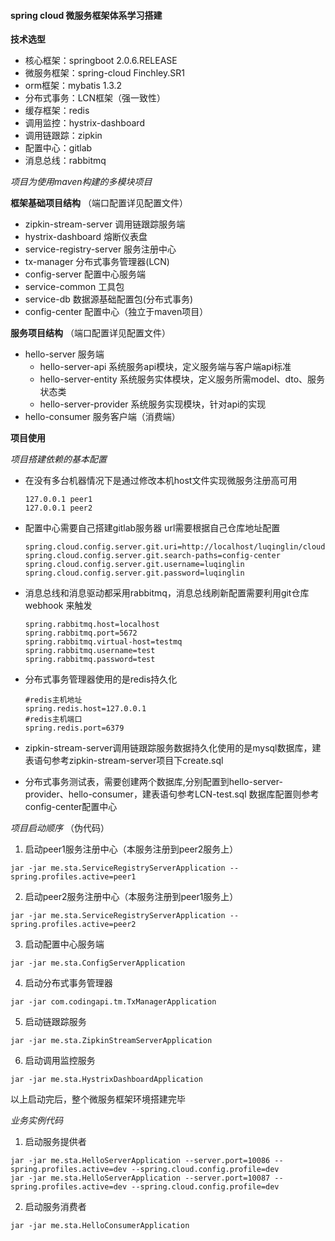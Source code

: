 #### spring cloud 微服务框架体系学习搭建

**技术选型**
* 核心框架：springboot 2.0.6.RELEASE
* 微服务框架：spring-cloud Finchley.SR1
* orm框架：mybatis 1.3.2
* 分布式事务：LCN框架（强一致性）
* 缓存框架：redis
* 调用监控：hystrix-dashboard
* 调用链跟踪：zipkin
* 配置中心：gitlab
* 消息总线：rabbitmq


*项目为使用maven构建的多模块项目*


**框架基础项目结构**
（端口配置详见配置文件）
* zipkin-stream-server    调用链跟踪服务端
* hystrix-dashboard    熔断仪表盘
* service-registry-server    服务注册中心
* tx-manager    分布式事务管理器(LCN)
* config-server    配置中心服务端
* service-common    工具包
* service-db    数据源基础配置包(分布式事务)
* config-center 配置中心（独立于maven项目）

**服务项目结构**
（端口配置详见配置文件）
* hello-server    服务端
    * hello-server-api    系统服务api模块，定义服务端与客户端api标准
    * hello-server-entity    系统服务实体模块，定义服务所需model、dto、服务状态类
    * hello-server-provider  系统服务实现模块，针对api的实现
* hello-consumer  服务客户端（消费端）

**项目使用**

 *项目搭建依赖的基本配置*

* 在没有多台机器情况下是通过修改本机host文件实现微服务注册高可用
    ```
    127.0.0.1 peer1
    127.0.0.1 peer2
    ```
* 配置中心需要自己搭建gitlab服务器   url需要根据自己仓库地址配置
    ```
    spring.cloud.config.server.git.uri=http://localhost/luqinglin/cloud.git
    spring.cloud.config.server.git.search-paths=config-center
    spring.cloud.config.server.git.username=luqinglin
    spring.cloud.config.server.git.password=luqinglin
    ```
* 消息总线和消息驱动都采用rabbitmq，消息总线刷新配置需要利用git仓库webhook 来触发
    ```
   spring.rabbitmq.host=localhost
   spring.rabbitmq.port=5672
   spring.rabbitmq.virtual-host=testmq
   spring.rabbitmq.username=test
   spring.rabbitmq.password=test
    ```
* 分布式事务管理器使用的是redis持久化
    ```
    #redis主机地址
    spring.redis.host=127.0.0.1
    #redis主机端口
    spring.redis.port=6379
    ```
* zipkin-stream-server调用链跟踪服务数据持久化使用的是mysql数据库，建表语句参考zipkin-stream-server项目下create.sql

* 分布式事务测试表，需要创建两个数据库,分别配置到hello-server-provider、hello-consumer，建表语句参考LCN-test.sql
  数据库配置则参考config-center配置中心
  
  
 *项目启动顺序*
 （伪代码）
 
1. 启动peer1服务注册中心（本服务注册到peer2服务上）
```
jar -jar me.sta.ServiceRegistryServerApplication --spring.profiles.active=peer1
```
2. 启动peer2服务注册中心（本服务注册到peer1服务上）
```
jar -jar me.sta.ServiceRegistryServerApplication --spring.profiles.active=peer2
```
3. 启动配置中心服务端
```
jar -jar me.sta.ConfigServerApplication 
```
4. 启动分布式事务管理器
```
jar -jar com.codingapi.tm.TxManagerApplication
```
5. 启动链跟踪服务
```
jar -jar me.sta.ZipkinStreamServerApplication
```
6. 启动调用监控服务
```
jar -jar me.sta.HystrixDashboardApplication
```
以上启动完后，整个微服务框架环境搭建完毕


 *业务实例代码*
1. 启动服务提供者
 ```
 jar -jar me.sta.HelloServerApplication --server.port=10086 --spring.profiles.active=dev --spring.cloud.config.profile=dev
 jar -jar me.sta.HelloServerApplication --server.port=10087 --spring.profiles.active=dev --spring.cloud.config.profile=dev
 ``` 
2. 启动服务消费者
 ```
 jar -jar me.sta.HelloConsumerApplication
 ``` 



